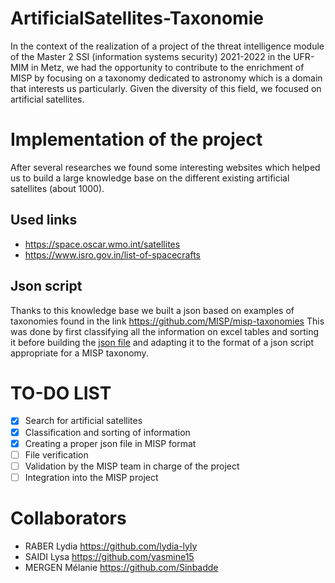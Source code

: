 # ArtificialSatellites-Taxonomie

In the context of the realization of a project of the threat intelligence module of the Master 2 SSI (information systems security) 2021-2022 in the UFR-MIM in Metz, we had the opportunity to contribute to the enrichment of MISP by focusing on a taxonomy dedicated to astronomy which is a domain that interests us particularly.
Given the diversity of this field, we focused on artificial satellites. 

# Implementation of the project 

After several researches we found some interesting websites which helped us to build a large knowledge base on the different existing artificial satellites (about 1000).

## Used links ##
- https://space.oscar.wmo.int/satellites
- https://www.isro.gov.in/list-of-spacecrafts

## Json script  ##
Thanks to this knowledge base we built a json based on examples of taxonomies found in the link https://github.com/MISP/misp-taxonomies
This was done by first classifying all the information on excel tables and sorting it before building the [json file](https://github.com/Sinbadde/ArtificialSatellites-Taxonomie/blob/main/machinetag.json) and adapting it to the format of a json script appropriate for a MISP taxonomy.


# TO-DO LIST

- [x] Search for artificial satellites
- [X] Classification and sorting of information
- [X] Creating a proper json file in MISP format
- [ ] File verification
- [ ] Validation by the MISP team in charge of the project
- [ ] Integration into the MISP project

# Collaborators 

- RABER Lydia  https://github.com/lydia-lyly
- SAIDI Lysa https://github.com/yasmine15
- MERGEN Mélanie https://github.com/Sinbadde




